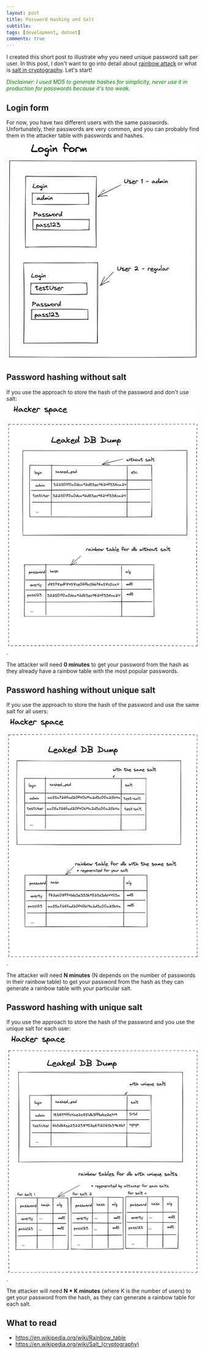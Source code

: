 ```yaml
---
layout: post
title: Password Hashing and Salt
subtitle: 
tags: [development, dotnet]
comments: true
---
```

I created this short post to illustrate why you need unique password salt per user. In this post, I don't want to go into detail about [rainbow attack](https://en.wikipedia.org/wiki/Rainbow_table) or what is [salt in cryptography](https://en.wikipedia.org/wiki/Salt_(cryptography)). Let's start!

*<font color="green">Disclaimer: I used MD5 to generate hashes for simplicity, never use it in production for passwords because it's too weak.</font>*

## Login form
For now, you have two different users with the same passwords. Unfortunately, their passwords are very common, and you can probably find them in the attacker table with passwords and hashes.
![Password salt login](../assets/psd-salt-login.png)

## Password hashing without salt
If you use the approach to store the hash of the password and don't use salt: 
![attacker space example 1](../assets/psd-salt-ex1.png).

The attacker will need **0 minutes** to get your password from the hash as they already have a rainbow table with the most popular passwords.

## Password hashing without unique salt
If you use the approach to store the hash of the password and use the same salt for all users: 
![attacker space example 1](../assets/psd-salt-ex2.png).

The attacker will need **N minutes** (N depends on the number of passwords in their rainbow table) to get your password from the hash as they can generate a rainbow table with your particular salt.

## Password hashing with unique salt
If you use the approach to store the hash of the password and you use the unique salt for each user: 
![attacker space example 1](../assets/psd-salt-ex3.png).

The attacker will need **N * K minutes** (where K is the number of users) to get your password from the hash, as they can generate a rainbow table for each salt.

## What to read
- https://en.wikipedia.org/wiki/Rainbow_table
- https://en.wikipedia.org/wiki/Salt_(cryptography)